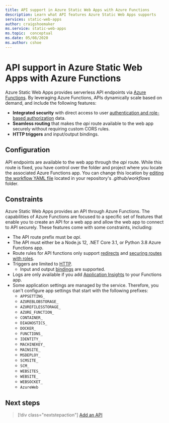 ```yaml
---
title: API support in Azure Static Web Apps with Azure Functions
description: Learn what API features Azure Static Web Apps supports
services: static-web-apps
author: craigshoemaker
ms.service: static-web-apps
ms.topic:  conceptual
ms.date: 05/08/2020
ms.author: cshoe
---
```


# API support in Azure Static Web Apps with Azure Functions

Azure Static Web Apps provides serverless API endpoints via [Azure Functions](../azure-functions/functions-overview.md). By leveraging Azure Functions, APIs dynamically scale based on demand, and include the following features:

- **Integrated security** with direct access to user [authentication and role-based authorization](user-information.md) data.
- **Seamless routing** that makes the _api_ route available to the web app securely without requiring custom CORS rules.
- **HTTP triggers** and input/output bindings.

## Configuration

API endpoints are available to the web app through the _api_ route. While this route is fixed, you have control over the folder and project where you locate the associated Azure Functions app. You can change this location by [editing the workflow YAML file](github-actions-workflow.md#build-and-deploy) located in your repository's _.github/workflows_ folder.

## Constraints

Azure Static Web Apps provides an API through Azure Functions. The capabilities of Azure Functions are focused to a specific set of features that enable you to create an API for a web app and allow the web app to connect to API securely. These features come with some constraints, including:

- The API route prefix must be _api_.
- The API must either be a Node.js 12, .NET Core 3.1, or Python 3.8 Azure Functions app.
- Route rules for API functions only support [redirects](configuration.md#defining-routes) and [securing routes with roles](configuration.md#securing-routes-with-roles).
- Triggers are limited to [HTTP](../azure-functions/functions-bindings-http-webhook.md).
  - Input and output [bindings](../azure-functions/functions-triggers-bindings.md#supported-bindings) are supported.
- Logs are only available if you add [Application Insights](../azure-functions/functions-monitoring.md) to your Functions app.
- Some application settings are managed by the service. Therefore, you can't configure app settings that start with the following prefixes:
	- `APPSETTING_`
	- `AZUREBLOBSTORAGE_`
	- `AZUREFILESSTORAGE_`
	- `AZURE_FUNCTION_`
	- `CONTAINER_`
	- `DIAGNOSTICS_`
	- `DOCKER_`
	- `FUNCTIONS_`
	- `IDENTITY_`
	- `MACHINEKEY_`
	- `MAINSITE_`
	- `MSDEPLOY_`
	- `SCMSITE_`
	- `SCM_`
	- `WEBSITES_`
	- `WEBSITE_`
	- `WEBSOCKET_`
	- `AzureWeb`

## Next steps

> [!div class="nextstepaction"]
> [Add an API](add-api.md)
